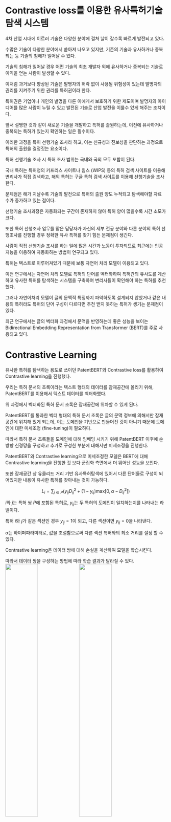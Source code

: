 # Contrastive loss를 이용한 유사특허기술 탐색 시스템

4차 산업 시대에 이르러 기술은 다양한 분야에 걸쳐 날이 갈수록 빠르게 발전되고 있다.

수많은 기술이 다양한 분야에서 쏟아져 나오고 있지만, 기존의 기술과 유사하거나 중복되는 등 기술의 침해가 일어날 수 있다.

기술의 침해가 일어날 경우 어떤 기술의 최초 개발자 외에 유사하거나 중복되는 기술로 이익을 얻는 사람이 발생할 수 있다.

이처럼 과거보다 향상된 기술은 발명자의 허락 없이 사용될 위험성이 있는데 발명자의 권리를 지켜주기 위한 권리를 특허권이라 한다. 

특허권은 기업이나 개인의 발명을 다른 이에게서 보호하기 위한 제도이며 발명자의 아이디어를 많은 사람이 누릴 수 있고 발전된 기술로 산업 발전을 이룰수 있게 해주는 조치이다.

앞서 설명한 것과 같이 새로운 기술을 개발하고 특허를 출원하는데, 이전에 유사하거나 중복되는 특허가 있는지 확인하는 일은 필수이다.

이러한 과정을 특허 선행기술 조사라 하고, 이는 신규성과 진보성을 판단하는 과정으로 특허의 출원을 결정짓는 요소이다. 

특허 선행기술 조사 시 특허 조사 범위는 국내와 국외 모두 포함이 된다. 

국내 특허는 특허청의 키프리스 사이트나 윕스 (WIPS) 등의 특허 검색 사이트를 이용해 변리사가 직접 검색하고, 해외 특허는 구글 특허 검색 사이트를 이용해 선행기술을 조사한다. 

문제점은 해가 지날수록 기술의 발전으로 특허의 출원 양도 누적되고 탐색해야할 자료 수가 증가하고 있는 점이다. 

선행기술 조사과정은 자동화되는 구간이 존재하지 않아 특허 양이 많을수록 시간 소모가 크다. 

또한 특허 선행조사 업무를 맡은 담당자가 자신의 세부 전공 분야와 다른 분야의 특허 선행조사를 진행할 경우 정확한 유사 특허를 찾기 힘든 문제점이 생긴다. 

사람이 직접 선행기술 조사를 하는 일에 많은 시간과 노동이 투자되므로 최근에는 인공지능을 이용하여 자동화하는 방법이 연구되고 있다. 

특허는 텍스트로 이루어져있기 때문에 보통 자연어 처리 모델이 이용되고 있다. 

이전 연구에서는 자연어 처리 모델로 특허의 단어를 벡터화하여 특허간의 유사도를 계산하고 유사한 특허를 탐색하는 시스템을 구축하여 변리사들이 확인해야 하는 특허를 추천했다. 

그러나 자연어처리 모델이 글의 문맥적 특징까지 파악하도록 설계되지 않았거나 같은 내용의 특허라도 특허의 단어 구성이 다르다면 추천 받지 못하는 특허가 생기는 문제점이 있다.

최근 연구에서는 글의 벡터화 과정에서 문맥을 반영하는데 좋은 성능을 보이는 Bidirectional Embedding Representation from Transformer (BERT)를 주로 사용되고 있다. 

# Contrastive Learning

유사한 특허를 탐색하는 용도로 쓰이던 PatentBERT와 Contrastive loss를 활용하여 Contrastive learning을 진행했다.  

우리는 특허 문서의 초록이라는 텍스트 형태의 데이터를 잠재공간에 올리기 위해, PatentBERT를 이용해서 텍스트 데이터를 벡터화했다.  

위 과정에서 벡터화된 특허 문서 초록은 잠재공간에 위차할 수 있게 된다.

PatentBERT를 통과한 벡터 형태의 특허 문서 초록은 글의 문맥 정보에 의해서만 잠재공간에 위치해 있게 되는데, 이는 도메인을 기반으로 만들어진 것이 아니기 때문에 도메인에 대한 미세조정 (fine-tuning)이 필요하다. 

따라서 특허 문서 초록들을 도메인에 대해 임베딩 시키기 위해 PatentBERT 이후에 순방향 신경망을 구성하고 추가로 구성한 부분에 대해서만 미세조정을 진행한다. 

PatentBERT와 Contrastive learning으로 미세조정한 모델은 BERT에 대해 Contrastive learning을 진행한 것 보다 군집화 측면에서 더 뛰어난 성능을 보인다. 

또한 잠재공간 상 유클리드 거리 기반 유사특허탐색에 있어서 다른 단어들로 구성이 되어있지만 내용이 유사한 특허를 찾아내는 것이 가능하다.

$$L_{i} = \sum_{j \in P}(y_{ij}D_{ij}^{2}+(1-y_{ij})\text{max}[0,\alpha-D_{ij}^{2}])$$

$i$와 $j$는 특허 쌍 $P$에 포함된 특허로, $y_{ij}$는 두 특허의 도메인이 일치하는지를 나타내는 라벨이다. 

특허 $i$와 $j$가 같은 섹션인 경우 $y_{ij}=1$이 되고, 다른 섹션이면 $y_{ij}=0$을 나타낸다. 

$\alpha$는 하이퍼파라미터로, 값을 조절함으로써 다른 섹션 특허와의 최소 거리를 설정 할 수 있다. 

Contrastive learning은 데이터 쌍에 대해 손실을 계산하여 모델을 학습시킨다. 

따라서 데이터 쌍을 구성하는 방법에 따라 학습 결과가 달라질 수 있다.
<img src='https://user-images.githubusercontent.com/56191064/214011050-2b3a7fe1-7a0b-4c89-85a0-2a9425d8864c.png' width="45%" height="45%">
<img src='https://user-images.githubusercontent.com/56191064/214011222-f4867d6b-d149-4b5d-974a-631dbc01d715.png' width="45%" height="45%">
